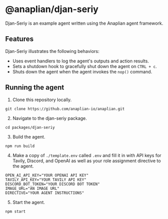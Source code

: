 # @anaplian/djan-seriy

Djan-Seriy is an example agent written using the Anaplian agent framework.

## Features

Djan-Seriy illustrates the following behaviors:

- Uses event handlers to log the agent's outputs and action results.
- Sets a shutdown hook to gracefully shut down the agent on `CTRL + c`.
- Shuts down the agent when the agent invokes the `nop()` command.

## Running the agent

1. Clone this repository locally.

```shell
git clone https://github.com/anaplian-io/anaplian.git
```

2. Navigate to the djan-seriy package.

```shell
cd packages/djan-seriy
```

3. Build the agent.

```shell
npm run build
```

4. Make a copy of `./template.env` called `.env` and fill it in with API keys for Tavily, Discord, and OpenAI as well
   as your role assignment directive to the agent.

```.dotenv
OPEN_AI_API_KEY="YOUR OPENAI API KEY"
TAVILY_API_KEY="YOUR TAVILY API KEY"
DISCORD_BOT_TOKEN="YOUR DISCORD BOT TOKEN"
IMAGE_URL="AN IMAGE URL"
DIRECTIVE="YOUR AGENT INSTRUCTIONS"
```

5. Start the agent.

```shell
npm start
```
